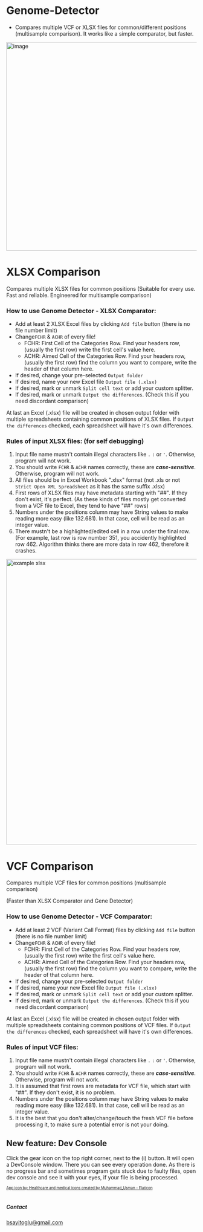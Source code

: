 # Genome-Detector
* Compares multiple VCF or XLSX files for common/different positions (multisample comparison). It works like a simple comparator, but faster.
<img width="552" alt="image" src="https://github.com/Sayitobar/Genome-Detector/assets/95364352/827da7fe-86d4-4892-a0e4-72b9346ca734">

# XLSX Comparison
Compares multiple XLSX files for common positions (Suitable for every use. Fast and reliable. Engineered for multisample comparison)

### How to use Genome Detector - XLSX Comparator:
* Add at least 2 XLSX Excel files by clicking `Add file` button (there is no file number limit)
* Change`FCHR` & `ACHR` of every file!
  - FCHR: First Cell of the Categories Row. Find your headers row, (usually the first row) write the first cell's value here.
  - ACHR: Aimed Cell of the Categories Row. Find your headers row, (usually the first row) find the column you want to compare, write the header of that column here.
* If desired, change your pre-selected `Output folder`
* If desired, name your new Excel file `Output file (.xlsx)`
* If desired, mark or unmark `Split cell text` or add your custom splitter.
* If desired, mark or unmark `Output the differences`. (Check this if you need discordant comparison)

At last an Excel (.xlsx) file will be created in chosen output folder with multiple spreadsheets containing common positions of XLSX files. If `Output the differences` checked, each spreadsheet will have it's own differences.

### Rules of input XLSX files: (for self debugging)
1. Input file name mustn't contain illegal characters like `.` `:` or `'`.              Otherwise, program will not work.
2. You should write `FCHR` & `ACHR` names correctly, these are **_case-sensitive_**.    Otherwise, program will not work.
3. All files should be in Excel Workbook ".xlsx" format (not .xls or not `Strict Open XML Spreadsheet` as it has the same suffix .xlsx)
4. First rows of XLSX files may have metadata starting with "##". If they don't exist, it's perfect. (As these kinds of files mostly get converted from a VCF file to Excel, they tend to have "##" rows)
5. Numbers under the positions column may have String values to make reading more easy (like 132.681). In that case, cell will be read as an integer value.
6. There mustn't be a highlighted/edited cell in a row under the final row. (For example, last row is row number 351, you accidently highlighted row 462. Algorithm thinks there are more data in row 462, therefore it crashes.
<img width="756" alt="example xlsx" src="https://user-images.githubusercontent.com/95364352/232305398-b3ae6cd7-fda7-4a0a-9d43-17b2a27e007f.png">

# VCF Comparison
Compares multiple VCF files for common positions (multisample comparison)

(Faster than XLSX Comparator and Gene Detector)

### How to use Genome Detector - VCF Comparator:
* Add at least 2 VCF (Variant Call Format) files by clicking `Add file` button (there is no file number limit)
* Change`FCHR` & `ACHR` of every file!
  - FCHR: First Cell of the Categories Row. Find your headers row, (usually the first row) write the first cell's value here.
  - ACHR: Aimed Cell of the Categories Row. Find your headers row, (usually the first row) find the column you want to compare, write the header of that column here.
* If desired, change your pre-selected `Output folder`
* If desired, name your new Excel file `Output file (.xlsx)`
* If desired, mark or unmark `Split cell text` or add your custom splitter.
* If desired, mark or unmark `Output the differences`. (Check this if you need discordant comparison)

At last an Excel (.xlsx) file will be created in chosen output folder with multiple spreadsheets containing common positions of VCF files. If `Output the differences` checked, each spreadsheet will have it's own differences.

### Rules of input VCF files:
1. Input file name mustn't contain illegal characters like `.` `:` or `'`.              Otherwise, program will not work.
2. You should write `FCHR` & `ACHR` names correctly, these are **_case-sensitive_**.    Otherwise, program will not work.
3. It is assumed that first rows are metadata for VCF file, which start with "##". If they don't exist, it is no problem.
4. Numbers under the positions column may have String values to make reading more easy (like 132.681). In that case, cell will be read as an integer value.
5. It is the best that you don't alter/change/touch the fresh VCF file before processing it, to make sure a potential error is not your doing.

## New feature: Dev Console
Click the gear icon on the top right corner, next to the (i) button. It will open a DevConsole window. There you can see every operation done. As there is no progress bar and sometimes program gets stuck due to faulty files, open dev console and see it with your eyes, if your file is being processed.

<sub><sup><a href="https://www.flaticon.com/free-icons/healthcare-and-medical" title="healthcare and medical icons">App icon by: Healthcare and medical icons created by Muhammad_Usman - Flaticon</a></sup></sub>
<br></br>
##### Contact
bsayitoglu@gmail.com
